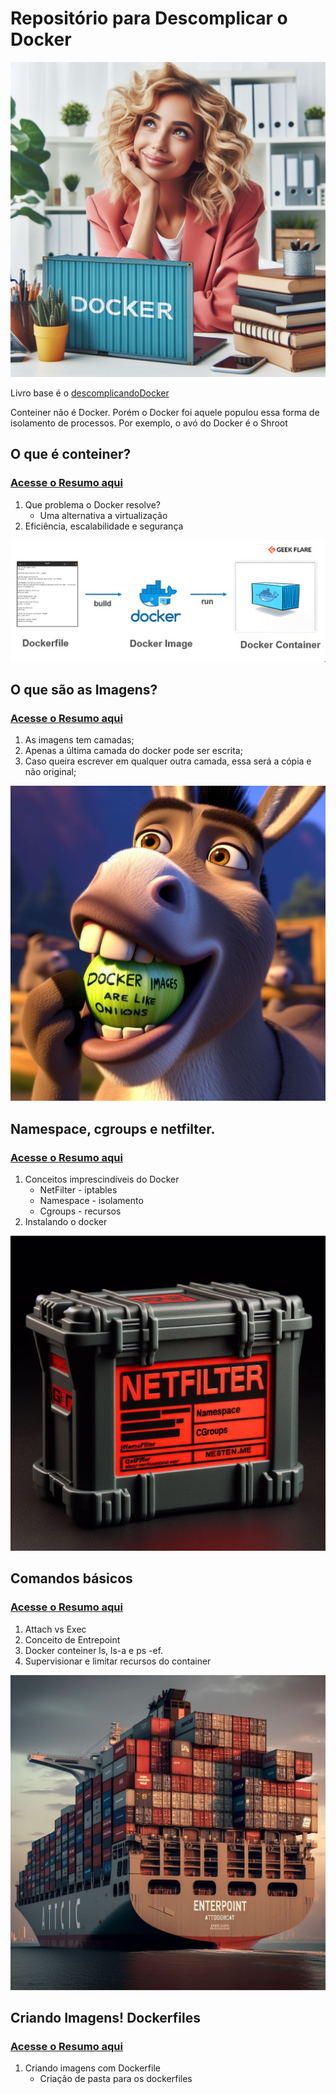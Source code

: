 <link rel="stylesheet" type="text/css" href="style.css">

# Repositório para Descomplicar o Docker

<div class="imagem-container">
  <img src="./imgs/santosindocker.jpeg">
</div>

Livro base é o [descomplicandoDocker](https://livro.descomplicandodocker.com.br/)

Conteiner não é Docker. Porém o Docker foi aquele populou essa forma de isolamento de processos. Por exemplo, o avó do Docker é o Shroot

## O que é conteiner?

### [Acesse o Resumo aqui](./oqueeconteiner.md)

1. Que problema o Docker resolve?
    * Uma alternativa a virtualização
2. Eficiência, escalabilidade e segurança


<div class="imagem-container">
  <img src="./imgs/image.png">
</div>


## O que são as Imagens?

### [Acesse o Resumo aqui](./oquesaoimagens.md)

1. As imagens tem camadas;
2. Apenas a última camada do docker pode ser escrita;
3. Caso queira escrever em qualquer outra camada, essa será a cópia e não original;

<div class="imagem-container">
  <img src="./imgs/ogrossaocomocebolas.jpeg">
</div>

## Namespace, cgroups e netfilter.

### [Acesse o Resumo aqui](./conceitosbasicos.md)

1. Conceitos imprescindíveis do Docker
    * NetFilter - iptables
    * Namespace - isolamento
    * Cgroups - recursos
2. Instalando o docker

<div class="imagem-container">
  <img src="./imgs/netfilter.jpeg">
</div>


## Comandos básicos

### [Acesse o Resumo aqui](./comandosbasicosdocker.md)

1. Attach vs Exec
2. Conceito de Entrepoint
3. Docker conteiner ls, ls-a e ps -ef.
4. Supervisionar e limitar recursos do container

<div class="imagem-container">
  <img src="./imgs/entrepoint.jpeg">
</div>


## Criando Imagens! Dockerfiles

### [Acesse o Resumo aqui](./criandodockerfiles.md)

1. Criando imagens com Dockerfile
    * Criação de pasta para os dockerfiles